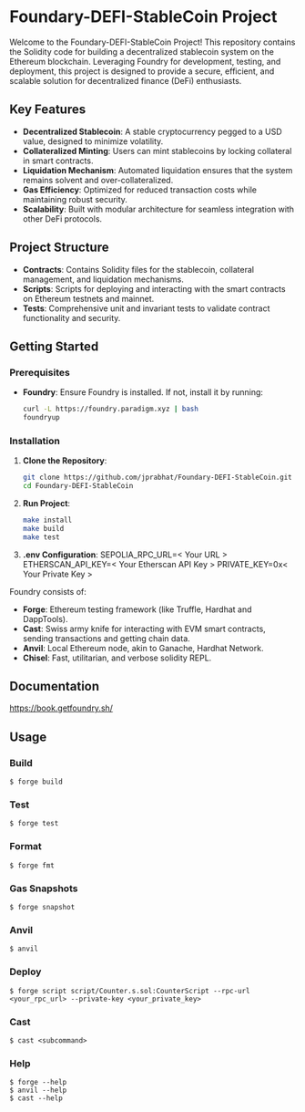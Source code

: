 # Foundary-DEFI-StableCoin Project

Welcome to the Foundary-DEFI-StableCoin Project! This repository contains the Solidity code for building a decentralized stablecoin system on the Ethereum blockchain. Leveraging Foundry for development, testing, and deployment, this project is designed to provide a secure, efficient, and scalable solution for decentralized finance (DeFi) enthusiasts.

## Key Features
- **Decentralized Stablecoin**: A stable cryptocurrency pegged to a USD value, designed to minimize volatility.
- **Collateralized Minting**: Users can mint stablecoins by locking collateral in smart contracts.
- **Liquidation Mechanism**: Automated liquidation ensures that the system remains solvent and over-collateralized.
- **Gas Efficiency**: Optimized for reduced transaction costs while maintaining robust security.
- **Scalability**: Built with modular architecture for seamless integration with other DeFi protocols.

## Project Structure
- **Contracts**: Contains Solidity files for the stablecoin, collateral management, and liquidation mechanisms.
- **Scripts**: Scripts for deploying and interacting with the smart contracts on Ethereum testnets and mainnet.
- **Tests**: Comprehensive unit and invariant tests to validate contract functionality and security.

## Getting Started

### Prerequisites
- **Foundry**: Ensure Foundry is installed. If not, install it by running:
   ```bash
   curl -L https://foundry.paradigm.xyz | bash
   foundryup

### Installation
1. **Clone the Repository**:
   ```bash
   git clone https://github.com/jprabhat/Foundary-DEFI-StableCoin.git
   cd Foundary-DEFI-StableCoin

2. **Run Project**:
    ```bash
    make install
    make build
    make test
3. **.env Configuration**:
      SEPOLIA_RPC_URL=< Your URL >
      ETHERSCAN_API_KEY=< Your Etherscan API Key >
      PRIVATE_KEY=0x< Your Private Key >



Foundry consists of:

-   **Forge**: Ethereum testing framework (like Truffle, Hardhat and DappTools).
-   **Cast**: Swiss army knife for interacting with EVM smart contracts, sending transactions and getting chain data.
-   **Anvil**: Local Ethereum node, akin to Ganache, Hardhat Network.
-   **Chisel**: Fast, utilitarian, and verbose solidity REPL.

## Documentation

https://book.getfoundry.sh/

## Usage

### Build

```shell
$ forge build
```

### Test

```shell
$ forge test
```

### Format

```shell
$ forge fmt
```

### Gas Snapshots

```shell
$ forge snapshot
```

### Anvil

```shell
$ anvil
```

### Deploy

```shell
$ forge script script/Counter.s.sol:CounterScript --rpc-url <your_rpc_url> --private-key <your_private_key>
```

### Cast

```shell
$ cast <subcommand>
```

### Help

```shell
$ forge --help
$ anvil --help
$ cast --help
```

